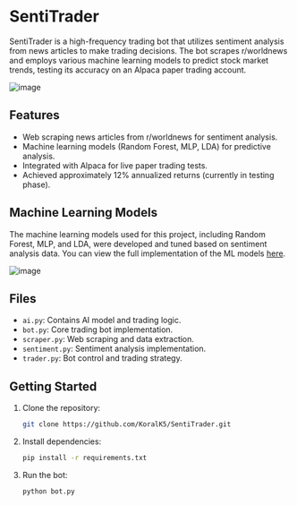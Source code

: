 # SentiTrader

SentiTrader is a high-frequency trading bot that utilizes sentiment analysis from news articles to make trading decisions. The bot scrapes r/worldnews and employs various machine learning models to predict stock market trends, testing its accuracy on an Alpaca paper trading account.

![image](https://github.com/user-attachments/assets/1cfc3f1c-a578-453d-a603-fd69c1fa39c0)

## Features
- Web scraping news articles from r/worldnews for sentiment analysis.
- Machine learning models (Random Forest, MLP, LDA) for predictive analysis.
- Integrated with Alpaca for live paper trading tests.
- Achieved approximately 12% annualized returns (currently in testing phase).

## Machine Learning Models
The machine learning models used for this project, including Random Forest, MLP, and LDA, were developed and tuned based on sentiment analysis data. You can view the full implementation of the ML models [here](https://www.kaggle.com/code/koralkulacoglu/sentiment-analysis-stock-prediction/notebook).

![image](https://github.com/user-attachments/assets/7aa160de-ba9a-4c7f-99d5-01cfe0244e69)

## Files
- `ai.py`: Contains AI model and trading logic.
- `bot.py`: Core trading bot implementation.
- `scraper.py`: Web scraping and data extraction.
- `sentiment.py`: Sentiment analysis implementation.
- `trader.py`: Bot control and trading strategy.

## Getting Started
1. Clone the repository:
   ```bash
   git clone https://github.com/KoralK5/SentiTrader.git
2. Install dependencies:
   ```bash
   pip install -r requirements.txt
3. Run the bot:
   ```bash
   python bot.py
